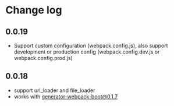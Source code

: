# Change log


## 0.0.19

* Support custom configuration (webpack.config.js), also support development or production config (webpack.config.dev.js or webpack.config.prod.js)

## 0.0.18

* support url_loader and file_loader 
* works with generator-webpack-boot@0.1.7 